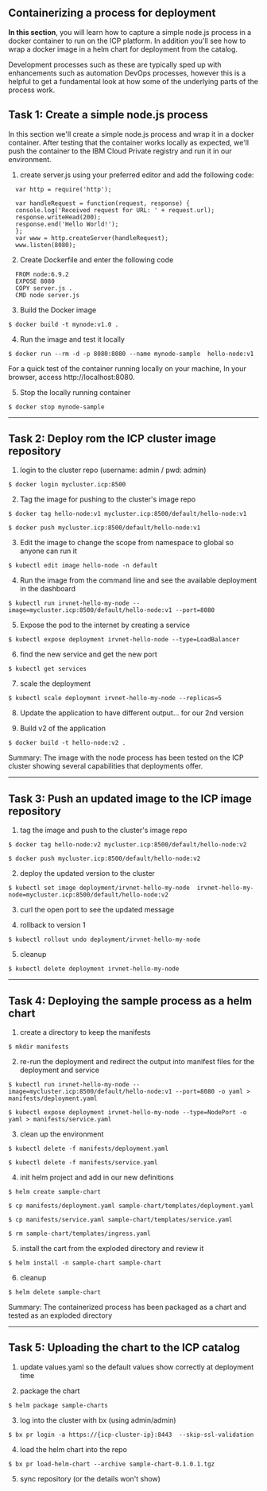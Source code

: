 
## Containerizing a process for deployment

**In this section**, you will learn how to capture a simple node.js process in a docker container to run on the ICP platform. In addition you'll see how to wrap a docker image in a helm chart for deployment from the catalog.

Development processes such as these are typically sped up with enhancements such as automation DevOps processes, however this is a helpful to get a fundamental look at how some of the underlying parts of the process work.

## Task 1: Create a simple node.js process

In this section we'll create a simple node.js process and wrap it in a docker container. After testing that the container works locally as expected, we'll push the container to the  IBM Cloud Private registry and run it in our environment.


1. create server.js using your preferred editor and add the following code:
```
  var http = require('http');

  var handleRequest = function(request, response) {
  console.log('Received request for URL: ' + request.url);
  response.writeHead(200);
  response.end('Hello World!');
  };
  var www = http.createServer(handleRequest);
  www.listen(8080);
```

2. Create Dockerfile and enter the following code

```
  FROM node:6.9.2
  EXPOSE 8080
  COPY server.js .
  CMD node server.js
```

3. Build the Docker image
```
$ docker build -t mynode:v1.0 .
```

4. Run the image and test it locally

```
$ docker run --rm -d -p 8080:8080 --name mynode-sample  hello-node:v1
```

  For a quick test of the container running locally on your machine, In your browser, access http://localhost:8080.  

5. Stop the locally running container

```  
$ docker stop mynode-sample
```


---

## Task 2: Deploy rom the ICP cluster image repository

1. login to the cluster repo (username: admin / pwd: admin)

```
$ docker login mycluster.icp:8500
```


2. Tag the image for pushing to the cluster's image repo

```
$ docker tag hello-node:v1 mycluster.icp:8500/default/hello-node:v1

$ docker push mycluster.icp:8500/default/hello-node:v1
```


3. Edit the image to change the scope from namespace to global so anyone can run it

```
$ kubectl edit image hello-node -n default

```

4. Run the image from the command line and see the available deployment in the dashboard

```
$ kubectl run irvnet-hello-my-node --image=mycluster.icp:8500/default/hello-node:v1 --port=8080
```


5. Expose the pod to the internet by creating a service

```
$ kubectl expose deployment irvnet-hello-node --type=LoadBalancer
```


6. find the new service and get the new port

```
$ kubectl get services

```


7. scale the deployment

```
$ kubectl scale deployment irvnet-hello-my-node --replicas=5

```

8. Update the application to have different output... for our 2nd version

9. Build v2 of the application

```
$ docker build -t hello-node:v2 .

```

Summary: The image with the node process has been tested on the ICP cluster showing several capabilities that deployments offer.

---

## Task 3:  Push an updated image to the ICP image repository

1. tag the image and push to the cluster's image repo

```
$ docker tag hello-node:v2 mycluster.icp:8500/default/hello-node:v2

$ docker push mycluster.icp:8500/default/hello-node:v2

```

2. deploy the updated version to the cluster
```
$ kubectl set image deployment/irvnet-hello-my-node  irvnet-hello-my-node=mycluster.icp:8500/default/hello-node:v2

```

3. curl the open port to see the updated message

4. rollback to version 1
```
$ kubectl rollout undo deployment/irvnet-hello-my-node

```

5. cleanup
```
$ kubectl delete deployment irvnet-hello-my-node

```

---

## Task 4: Deploying the sample process as a helm chart

1. create a directory to keep the manifests
```
$ mkdir manifests

```

2. re-run the deployment and redirect the output into manifest files for the deployment and service
```
$ kubectl run irvnet-hello-my-node --image=mycluster.icp:8500/default/hello-node:v1 --port=8080 -o yaml >  manifests/deployment.yaml

$ kubectl expose deployment irvnet-hello-my-node --type=NodePort -o yaml > manifests/service.yaml
```

3. clean up the environment
```
$ kubectl delete -f manifests/deployment.yaml

$ kubectl delete -f manifests/service.yaml
```

4. init helm project and add in our new definitions
```
$ helm create sample-chart

$ cp manifests/deployment.yaml sample-chart/templates/deployment.yaml

$ cp manifests/service.yaml sample-chart/templates/service.yaml

$ rm sample-chart/templates/ingress.yaml

```

5. install the cart from the exploded directory and review it
```
$ helm install -n sample-chart sample-chart

```

6. cleanup
```
$ helm delete sample-chart

```

Summary: The containerized process has been packaged as a chart and tested as an exploded directory

---

## Task 5: Uploading the chart to the ICP catalog

1. update values.yaml so the default values show correctly at deployment time

2. package the chart

```
$ helm package sample-charts
```

3. log into the cluster with bx (using admin/admin)

```
$ bx pr login -a https://{icp-cluster-ip}:8443  --skip-ssl-validation
```

4. load the helm chart into the repo

```
$ bx pr load-helm-chart --archive sample-chart-0.1.0.1.tgz
```

5. sync repository (or the details won't show)
